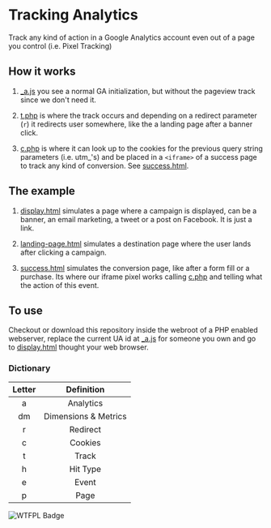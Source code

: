 # Tracking Analytics

Track any kind of action in a Google Analytics account even out of a page you control (i.e. Pixel Tracking)

## How it works

1. [_a.js](ta/_a.js) you see a normal GA initialization, but without the pageview track since we don't need it.

2. [t.php](ta/t.php) is where the track occurs and depending on a redirect parameter (`r`) it redirects user somewhere, like the a landing page after a banner click.

3. [c.php](ta/c.php) is where it can look up to the cookies for the previous query string parameters (i.e. utm_'s) and be placed in a `<iframe>` of a success page to track any kind of conversion. See [success.html](example/success.html).

## The example
1. [display.html](example/display.html) simulates a page where a campaign is displayed, can be a banner, an email marketing, a tweet or a post on Facebook. It is just a link.

2. [landing-page.html](example/landing-page.html) simulates a destination page where the user lands after clicking a campaign.

3. [success.html](example/success.html) simulates the conversion page, like after a form fill or a purchase. Its where our iframe pixel works calling [c.php](ta/c.php) and telling what the action of this event.

## To use
Checkout or download this repository inside the webroot of a PHP enabled webserver, replace the current UA id at [_a.js](ta/_a.js) for someone you own and go to [display.html](example/display.html) thought your web browser.

### Dictionary

| Letter | Definition |
| :---: | :---: |
| a | Analytics |
| dm | Dimensions & Metrics |
| r | Redirect |
| c | Cookies |
| t | Track |
| h | Hit Type |
| e | Event |
| p | Page |

![WTFPL Badge](http://www.wtfpl.net/wp-content/uploads/2012/12/wtfpl-badge-4.png)